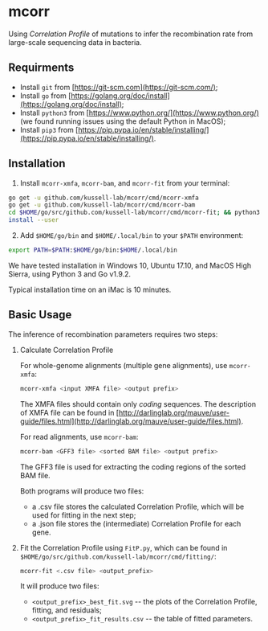 # mcorr
Using _Correlation Profile_ of mutations to infer the recombination rate from large-scale sequencing data in bacteria.

## Requirments
* Install `git` from [https://git-scm.com](https://git-scm.com/);
* Install `go` from [https://golang.org/doc/install](https://golang.org/doc/install);
* Install `python3` from [https://www.python.org/](https://www.python.org/) (we found running issues using the default Python in MacOS);
* Install `pip3` from [https://pip.pypa.io/en/stable/installing/](https://pip.pypa.io/en/stable/installing/).

## Installation
1. Install `mcorr-xmfa`, `mcorr-bam`, and `mcorr-fit` from your terminal:
```sh
go get -u github.com/kussell-lab/mcorr/cmd/mcorr-xmfa
go get -u github.com/kussell-lab/mcorr/cmd/mcorr-bam
cd $HOME/go/src/github.com/kussell-lab/mcorr/cmd/mcorr-fit; && python3 setup.py
install --user
```
2. Add `$HOME/go/bin` and `$HOME/.local/bin` to your `$PATH` environment:
```sh
export PATH=$PATH:$HOME/go/bin:$HOME/.local/bin
```

We have tested installation in Windows 10, Ubuntu 17.10, and MacOS High Sierra, using Python 3 and Go v1.9.2.

Typical installation time on an iMac is 10 minutes.

## Basic Usage
The inference of recombination parameters requires two steps:

1. Calculate Correlation Profile

    For whole-genome alignments (multiple gene alignments), use `mcorr-xmfa`:

    ```sh
    mcorr-xmfa <input XMFA file> <output prefix>
    ```
    The XMFA files should contain only *coding* sequences. The description of XMFA file can be found in [http://darlinglab.org/mauve/user-guide/files.html](http://darlinglab.org/mauve/user-guide/files.html).

    For read alignments, use `mcorr-bam`:
    ```sh
    mcorr-bam <GFF3 file> <sorted BAM file> <output prefix>
    ```
    The GFF3 file is used for extracting the coding regions of the sorted BAM file.

    Both programs will produce two files:
    * a .csv file stores the calculated Correlation Profile, which will be used for fitting in the next step;
    * a .json file stores the (intermediate) Correlation Profile for each gene.

2. Fit the Correlation Profile using `FitP.py`, which can be found in `$HOME/go/src/github.com/kussell-lab/mcorr/cmd/fitting/`:

    ```sh
    mcorr-fit <.csv file> <output_prefix>
    ```

    It will produce two files:

    * `<output_prefix>_best_fit.svg` -- the plots of the Correlation Profile, fitting, and residuals;
    * `<output_prefix>_fit_results.csv` -- the table of fitted parameters.

